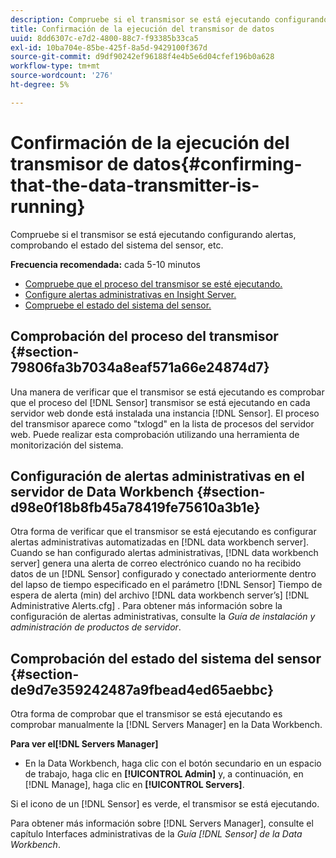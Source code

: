 ```yaml
---
description: Compruebe si el transmisor se está ejecutando configurando alertas, comprobando el estado del sistema del sensor, etc.
title: Confirmación de la ejecución del transmisor de datos
uuid: 8dd6307c-e7d2-4800-88c7-f93385b33ca5
exl-id: 10ba704e-85be-425f-8a5d-9429100f367d
source-git-commit: d9df90242ef96188f4e4b5e6d04cfef196b0a628
workflow-type: tm+mt
source-wordcount: '276'
ht-degree: 5%

---
```


# Confirmación de la ejecución del transmisor de datos{#confirming-that-the-data-transmitter-is-running}

Compruebe si el transmisor se está ejecutando configurando alertas, comprobando el estado del sistema del sensor, etc.

**Frecuencia recomendada:** cada 5-10 minutos

* [Compruebe que el proceso del transmisor se esté ejecutando.](../../../home/c-snsr-ovrvw/admin-sensor/c-data-trmtr-rng.md#section-79806fa3b7034a8eaf571a66e24874d7)
* [Configure alertas administrativas en Insight Server.](../../../home/c-snsr-ovrvw/admin-sensor/c-data-trmtr-rng.md#section-d98e0f18b8fb45a78419fe75610a3b1e)
* [Compruebe el estado del sistema del sensor.](../../../home/c-snsr-ovrvw/admin-sensor/c-data-trmtr-rng.md#section-de9d7e359242487a9fbead4ed65aebbc)

## Comprobación del proceso del transmisor {#section-79806fa3b7034a8eaf571a66e24874d7}

Una manera de verificar que el transmisor se está ejecutando es comprobar que el proceso del [!DNL Sensor] transmisor se está ejecutando en cada servidor web donde está instalada una instancia [!DNL Sensor]. El proceso del transmisor aparece como &quot;txlogd&quot; en la lista de procesos del servidor web. Puede realizar esta comprobación utilizando una herramienta de monitorización del sistema.

## Configuración de alertas administrativas en el servidor de Data Workbench {#section-d98e0f18b8fb45a78419fe75610a3b1e}

Otra forma de verificar que el transmisor se está ejecutando es configurar alertas administrativas automatizadas en [!DNL data workbench server]. Cuando se han configurado alertas administrativas, [!DNL data workbench server] genera una alerta de correo electrónico cuando no ha recibido datos de un [!DNL Sensor] configurado y conectado anteriormente dentro del lapso de tiempo especificado en el parámetro [!DNL Sensor] Tiempo de espera de alerta (min) del archivo [!DNL data workbench server’s] [!DNL Administrative Alerts.cfg] . Para obtener más información sobre la configuración de alertas administrativas, consulte la *Guía de instalación y administración de productos de servidor*.

## Comprobación del estado del sistema del sensor {#section-de9d7e359242487a9fbead4ed65aebbc}

Otra forma de comprobar que el transmisor se está ejecutando es comprobar manualmente la [!DNL Servers Manager] en la Data Workbench.

**Para ver el[!DNL Servers Manager]**

* En la Data Workbench, haga clic con el botón secundario en un espacio de trabajo, haga clic en **[!UICONTROL Admin]** y, a continuación, en [!DNL Manage], haga clic en **[!UICONTROL Servers]**.

Si el icono de un [!DNL Sensor] es verde, el transmisor se está ejecutando.

Para obtener más información sobre [!DNL Servers Manager], consulte el capítulo Interfaces administrativas de la *Guía [!DNL Sensor] de la Data Workbench*.
